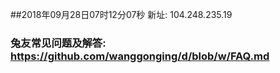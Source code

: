 ##2018年09月28日07时12分07秒 新址: 104.248.235.19
### 兔友常见问题及解答: https://github.com/wanggonging/d/blob/w/FAQ.md
